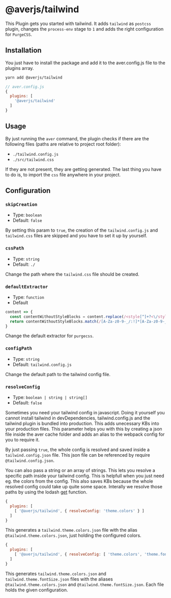 # @averjs/tailwind

This Plugin gets you started with tailwind. It adds `tailwind` as `postcss` plugin, changes the `process-env` stage to `1` and adds the right configuration for `PurgeCSS`.

## Installation

You just have to install the package and add it to the aver.config.js file to the plugins array.

```bash
yarn add @averjs/tailwind
```

```js
// aver.config.js
{
  plugins: [
    '@averjs/tailwind'
  ]
}
```

## Usage

By just running the `aver` command, the plugin checks if there are the following files (paths are relative to project root folder):

- `./tailwind.config.js`
- `./src/tailwind.css`

If they are not present, they are getting generated. The last thing you have to do is, to import the `css` file anywhere in your project.

## Configuration

### `skipCreation`

- Type: `boolean`
- Default: `false`

By setting this param to `true`, the creation of the `tailwind.config.js` and `tailwind.css` files are skipped and you have to set it up by yourself.

### `cssPath`

- Type: `string`
- Default: `./`

Change the path where the `tailwind.css` file should be created.

### `defaultExtractor`

- Type: `function`
- Default
```js
content => {
  const contentWithoutStyleBlocks = content.replace(/<style[^]+?<\/style>/gi, '');
  return contentWithoutStyleBlocks.match(/[A-Za-z0-9-_/:!]*[A-Za-z0-9-_/]+/g) || [];
}
```

Change the default extractor for `purgecss`. 

### `configPath`

- Type: `string`
- Default: `tailwind.config.js`

Change the default path to the tailwind config file.

### `resolveConfig`

- Type: `boolean | string | string[]`
- Default: `false`

Sometimes you need your tailwind config in javascript. Doing it yourself you cannot install tailwind in devDependencies, tailwind.config.js and the tailwind plugin is bundled into production. This adds unecessary KBs into your production files. This parameter helps you with this by creating a json file inside the aver cache folder and adds an alias to the webpack config for you to require it.

By just passing `true`, the whole config is resolved and saved inside a `tailwind.config.json` file. This json file can be referenced by require `@tailwind.config.json`.

You can also pass a string or an array of strings. This lets you resolve a specific path inside your tailwind config. This is helpfull when you just need eg. the colors from the config. This also saves KBs because the whole resolved config could take up quite some space. Interally we resolve those paths by using the lodash [get](https://lodash.com/docs/4.17.15#get) function.

```js
{
  plugins: [
    [ '@averjs/tailwind', { resolveConfig: 'theme.colors' } ]
  ]
}
```
This generates a `tailwind.theme.colors.json` file with the alias `@tailwind.theme.colors.json`, just holding the configured colors.

```js
{
  plugins: [
    [ '@averjs/tailwind', { resolveConfig: [ 'theme.colors', 'theme.fontSize' ] } ]
  ]
}
```
This generates `tailwind.theme.colors.json` and `tailwind.theme.fontSize.json` files with the aliases `@tailwind.theme.colors.json` and `@tailwind.theme.fontSize.json`. Each file holds the given configuration.